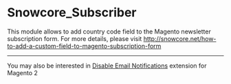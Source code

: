 # Snowcore_Subscriber

This module allows to add country code field to the Magento newsletter subscription form.
For more details, please visit http://snowcore.net/how-to-add-a-custom-field-to-magento-subscription-form

---
You may also be interested in [Disable Email Notifications](https://magery-themes.com/disable-email-notifications-magento2.html) extension for Magento 2
